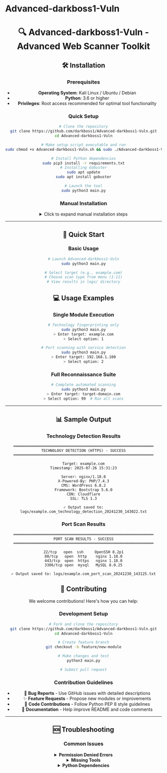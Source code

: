 # Advanced-darkboss1-Vuln
<div align="center">

# 🔍 Advanced-darkboss1-Vuln - Advanced Web Scanner Toolkit

## 🛠️ Installation

### Prerequisites

- **Operating System**: Kali Linux / Ubuntu / Debian
- **Python**: 3.6 or higher
- **Privileges**: Root access recommended for optimal tool functionality

### Quick Setup

```bash
# Clone the repository
git clone https://github.com/darkboss1/Advanced-darkboss1-Vuln.git
cd Advanced-darkboss1-Vuln

# Make setup script executable and run
sudo chmod +x Advanced-darkboss1-Vuln.sh && sudo ./Advanced-darkboss1-Vuln.sh

# Install Python dependencies
sudo pip3 install -r requirements.txt
# Installing Gobuster
sudo apt update
sudo apt install gobuster

# Launch the tool
sudo python3 main.py
```

### Manual Installation

<details>
<summary>Click to expand manual installation steps</summary>

```bash
# Update system packages
sudo apt update && sudo apt upgrade -y

# Install security tools
sudo apt install -y nmap whatweb dirb gobuster nikto sslscan \
                    wpscan sqlmap theharvester cewl curl dig \
                    whois openssl python3-pip

# Install Python requirements
pip3 install colorama requests beautifulsoup4 urllib3 certifi lxml

# Set permissions
chmod +x main.py
```

</details>

---

## 🚀 Quick Start

### Basic Usage

```bash
# Launch Advanced-darkboss1-Vuln
sudo python3 main.py

# Select target (e.g., example.com)
# Choose scan type from menu (1-11)
# View results in logs/ directory
```

## 💻 Usage Examples

### Single Module Execution

```bash
# Technology fingerprinting only
sudo python3 main.py
> Enter target: example.com
> Select option: 1

# Port scanning with service detection
sudo python3 main.py
> Enter target: 192.168.1.100
> Select option: 2
```

### Full Reconnaissance Suite

```bash
# Complete automated scanning
sudo python3 main.py
> Enter target: target-domain.com
> Select option: 99  # Run all scans
```

---

## 📊 Sample Output

### Technology Detection Results
```
═══════════════════════════════════════════════════════════════
TECHNOLOGY DETECTION (HTTPS) - SUCCESS
═══════════════════════════════════════════════════════════════

Target: example.com
Timestamp: 2025-07-26 15:31:23

Server: nginx/1.18.0
X-Powered-By: PHP/7.4.3
CMS: WordPress 6.8.2
Framework: Bootstrap 5.6.0
CDN: Cloudflare
SSL: TLS 1.3

✓ Output saved to: logs/example.com_technology_detection_20241230_143022.txt
```

### Port Scan Results
```
═══════════════════════════════════════════════════════════════
PORT SCAN RESULTS - SUCCESS
═══════════════════════════════════════════════════════════════

22/tcp   open  ssh     OpenSSH 8.2p1
80/tcp   open  http    nginx 1.18.0
443/tcp  open  https   nginx 1.18.0
3306/tcp open  mysql   MySQL 8.0.25

✓ Output saved to: logs/example.com_port_scan_20241230_143125.txt
```

## 🤝 Contributing

We welcome contributions! Here's how you can help:

### Development Setup

```bash
# Fork and clone the repository
git clone https://github.com/darkboss1/Advanced-darkboss1-Vuln.git
cd Advanced-darkboss1-Vuln

# Create feature branch
git checkout -b feature/new-module

# Make changes and test
python3 main.py

# Submit pull request
```

### Contribution Guidelines

- 🐛 **Bug Reports** - Use GitHub issues with detailed descriptions
- ✨ **Feature Requests** - Propose new modules or improvements
- 🔧 **Code Contributions** - Follow Python PEP 8 style guidelines
- 📖 **Documentation** - Help improve README and code comments

---

## 🆘 Troubleshooting

### Common Issues

<details>
<summary><strong>Permission Denied Errors</strong></summary>

```bash
# Run with sudo privileges
sudo python3 main.py

# Check file permissions
chmod +x main.py Advanced-darkboss1-Vuln.sh
```

</details>

<details>
<summary><strong>Missing Tools</strong></summary>

```bash
# Reinstall tools manually
sudo apt install nmap nikto sqlmap wpscan

# Check tool availability
which nmap
which nikto
```

</details>

<details>
<summary><strong>Python Dependencies</strong></summary>

```bash
# Reinstall requirements
pip3 install -r requirements.txt --force-reinstall

# Check Python version
python3 --version  # Should be 3.6+
```



## 📞 Support & Contact

<div align="center">

[![Portfolio](https://img.shields.io/badge/Portfolio-FF5722?style=flat&logo=todoist&logoColor=white)](https://serialkey.top)
[![Email](https://img.shields.io/badge/Email-D14836?style=flat&logo=gmail&logoColor=white)](mailto:chowdhuryethicalhacker@gmail.com)

**Made with ❤️ by the Black-hat Hacker darkboss1**

</div>

---

<div align="center">

**⭐ Star this repository if you find it useful!**

*Advanced-darkboss1-Vuln - Making Scanner accessible for everyone*

</div>
